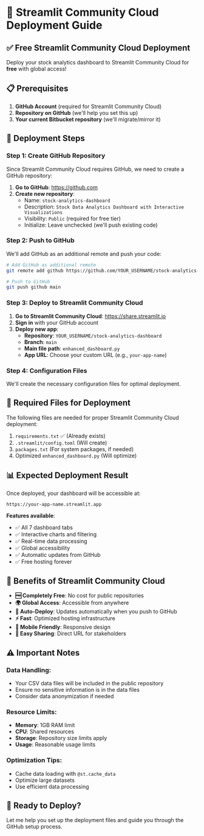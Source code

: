 # 🚀 Streamlit Community Cloud Deployment Guide

## ✅ **Free Streamlit Community Cloud Deployment**

Deploy your stock analytics dashboard to Streamlit Community Cloud for **free** with global access!

## 📋 **Prerequisites**

1. **GitHub Account** (required for Streamlit Community Cloud)
2. **Repository on GitHub** (we'll help you set this up)
3. **Your current Bitbucket repository** (we'll migrate/mirror it)

## 🎯 **Deployment Steps**

### **Step 1: Create GitHub Repository**

Since Streamlit Community Cloud requires GitHub, we need to create a GitHub repository:

1. **Go to GitHub**: https://github.com
2. **Create new repository**:
   - Name: `stock-analytics-dashboard`
   - Description: `Stock Data Analytics Dashboard with Interactive Visualizations`
   - Visibility: `Public` (required for free tier)
   - Initialize: Leave unchecked (we'll push existing code)

### **Step 2: Push to GitHub**

We'll add GitHub as an additional remote and push your code:

```bash
# Add GitHub as additional remote
git remote add github https://github.com/YOUR_USERNAME/stock-analytics-dashboard.git

# Push to GitHub
git push github main
```

### **Step 3: Deploy to Streamlit Community Cloud**

1. **Go to Streamlit Community Cloud**: https://share.streamlit.io
2. **Sign in** with your GitHub account
3. **Deploy new app**:
   - **Repository**: `YOUR_USERNAME/stock-analytics-dashboard`
   - **Branch**: `main`
   - **Main file path**: `enhanced_dashboard.py`
   - **App URL**: Choose your custom URL (e.g., `your-app-name`)

### **Step 4: Configuration Files**

We'll create the necessary configuration files for optimal deployment.

## 🔧 **Required Files for Deployment**

The following files are needed for proper Streamlit Community Cloud deployment:

1. `requirements.txt` ✅ (Already exists)
2. `.streamlit/config.toml` (Will create)
3. `packages.txt` (For system packages, if needed)
4. Optimized `enhanced_dashboard.py` (Will optimize)

## 📊 **Expected Deployment Result**

Once deployed, your dashboard will be accessible at:
```
https://your-app-name.streamlit.app
```

**Features available**:
- ✅ All 7 dashboard tabs
- ✅ Interactive charts and filtering
- ✅ Real-time data processing
- ✅ Global accessibility
- ✅ Automatic updates from GitHub
- ✅ Free hosting forever

## 🎁 **Benefits of Streamlit Community Cloud**

- **🆓 Completely Free**: No cost for public repositories
- **🌍 Global Access**: Accessible from anywhere
- **🔄 Auto-Deploy**: Updates automatically when you push to GitHub
- **⚡ Fast**: Optimized hosting infrastructure
- **📱 Mobile Friendly**: Responsive design
- **🔗 Easy Sharing**: Direct URL for stakeholders

## ⚠️ **Important Notes**

### **Data Handling**:
- Your CSV data files will be included in the public repository
- Ensure no sensitive information is in the data files
- Consider data anonymization if needed

### **Resource Limits**:
- **Memory**: 1GB RAM limit
- **CPU**: Shared resources
- **Storage**: Repository size limits apply
- **Usage**: Reasonable usage limits

### **Optimization Tips**:
- Cache data loading with `@st.cache_data`
- Optimize large datasets
- Use efficient data processing

## 🚀 **Ready to Deploy?**

Let me help you set up the deployment files and guide you through the GitHub setup process.
